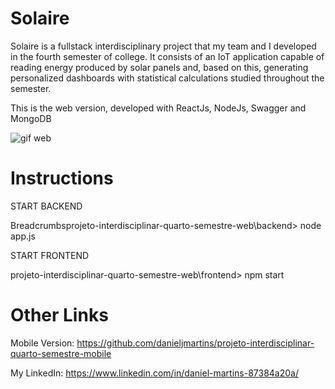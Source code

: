 # Solaire
Solaire is a fullstack interdisciplinary project that my team and I developed in the fourth semester of college. It consists of an IoT application capable of reading energy produced by solar panels and, based on this, generating personalized dashboards with statistical calculations studied throughout the semester.

This is the web version, developed with ReactJs, NodeJs, Swagger and MongoDB

![gif web](https://github.com/danieljmartins/projeto-interdisciplinar-quarto-semestre-web/assets/109385664/889ae796-88c4-490b-8ed0-2f923255bc7f)

# Instructions
START BACKEND

Breadcrumbsprojeto-interdisciplinar-quarto-semestre-web\backend> node app.js

START FRONTEND

projeto-interdisciplinar-quarto-semestre-web\frontend> npm start

# Other Links
Mobile Version: https://github.com/danieljmartins/projeto-interdisciplinar-quarto-semestre-mobile

My LinkedIn: https://www.linkedin.com/in/daniel-martins-87384a20a/
